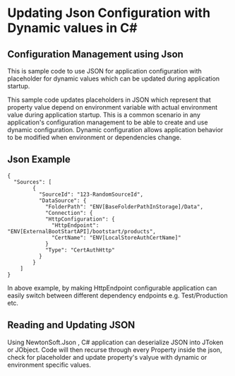 # Updating Json Configuration with Dynamic values in C#

## Configuration Management using Json  

This is sample code to use JSON for application configuration with placeholder for dynamic values which can be updated during application startup.

This sample code updates placeholders in JSON which represent that property value depend on environment variable with actual environment value during application startup. This is a common scenario in any application's configuration management to be able to create and use dynamic configuration. Dynamic configuration allows application behavior to be modified when environment or dependencies change.

## Json Example
```
{
  "Sources": [
        {
          "SourceId": "123-RandomSourceId",
          "DataSource": {
            "FolderPath": "ENV[BaseFolderPathInStorage]/Data",
            "Connection": {
            "HttpConfiguration": {
              "HttpEndpoint": "ENV[ExternalBootStartAPI]/bootstart/products",
              "CertName": "ENV[LocalStoreAuthCertName]"
            }
            "Type": "CertAuthHttp"
          }
        }      
    ]
}
```

In above example, by making HttpEndpoint configurable application can easily switch between different dependency endpoints e.g. Test/Production etc.

## Reading and Updating JSON

Using NewtonSoft.Json , C# application can deserialize JSON into JToken or JObject. Code will then recurse through every Property inside the json, check for placeholder and update property's valyue with dynamic or environment specific values.



